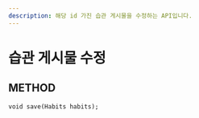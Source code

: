 ```yaml
---
description: 해당 id 가진 습관 게시물을 수정하는 API입니다.
---
```


# 습관 게시물 수정

## METHOD
```text
void save(Habits habits);
```
